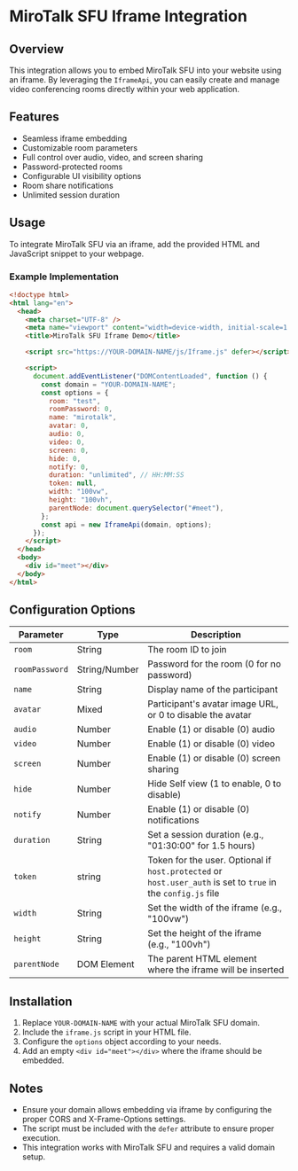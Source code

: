 # MiroTalk SFU Iframe Integration

## Overview

This integration allows you to embed MiroTalk SFU into your website using an iframe. By leveraging the `IframeApi`, you can easily create and manage video conferencing rooms directly within your web application.

## Features

- Seamless iframe embedding
- Customizable room parameters
- Full control over audio, video, and screen sharing
- Password-protected rooms
- Configurable UI visibility options
- Room share notifications
- Unlimited session duration

## Usage

To integrate MiroTalk SFU via an iframe, add the provided HTML and JavaScript snippet to your webpage.

### Example Implementation

```html
<!doctype html>
<html lang="en">
  <head>
    <meta charset="UTF-8" />
    <meta name="viewport" content="width=device-width, initial-scale=1.0" />
    <title>MiroTalk SFU Iframe Demo</title>

    <script src="https://YOUR-DOMAIN-NAME/js/Iframe.js" defer></script>

    <script>
      document.addEventListener("DOMContentLoaded", function () {
        const domain = "YOUR-DOMAIN-NAME";
        const options = {
          room: "test",
          roomPassword: 0,
          name: "mirotalk",
          avatar: 0,
          audio: 0,
          video: 0,
          screen: 0,
          hide: 0,
          notify: 0,
          duration: "unlimited", // HH:MM:SS
          token: null,
          width: "100vw",
          height: "100vh",
          parentNode: document.querySelector("#meet"),
        };
        const api = new IframeApi(domain, options);
      });
    </script>
  </head>
  <body>
    <div id="meet"></div>
  </body>
</html>
```

## Configuration Options

| Parameter      | Type          | Description                                                                                                   |
| -------------- | ------------- | ------------------------------------------------------------------------------------------------------------- |
| `room`         | String        | The room ID to join                                                                                           |
| `roomPassword` | String/Number | Password for the room (0 for no password)                                                                     |
| `name`         | String        | Display name of the participant                                                                               |
| `avatar`       | Mixed         | Participant's avatar image URL, or 0 to disable the avatar                                                    |
| `audio`        | Number        | Enable (1) or disable (0) audio                                                                               |
| `video`        | Number        | Enable (1) or disable (0) video                                                                               |
| `screen`       | Number        | Enable (1) or disable (0) screen sharing                                                                      |
| `hide`         | Number        | Hide Self view (1 to enable, 0 to disable)                                                                    |
| `notify`       | Number        | Enable (1) or disable (0) notifications                                                                       |
| `duration`     | String        | Set a session duration (e.g., "01:30:00" for 1.5 hours)                                                       |
| `token`        | string        | Token for the user. Optional if `host.protected` or `host.user_auth` is set to `true` in the `config.js` file |
| `width`        | String        | Set the width of the iframe (e.g., "100vw")                                                                   |
| `height`       | String        | Set the height of the iframe (e.g., "100vh")                                                                  |
| `parentNode`   | DOM Element   | The parent HTML element where the iframe will be inserted                                                     |

## Installation

1. Replace `YOUR-DOMAIN-NAME` with your actual MiroTalk SFU domain.
2. Include the `iframe.js` script in your HTML file.
3. Configure the `options` object according to your needs.
4. Add an empty `<div id="meet"></div>` where the iframe should be embedded.

## Notes

- Ensure your domain allows embedding via iframe by configuring the proper CORS and X-Frame-Options settings.
- The script must be included with the `defer` attribute to ensure proper execution.
- This integration works with MiroTalk SFU and requires a valid domain setup.
